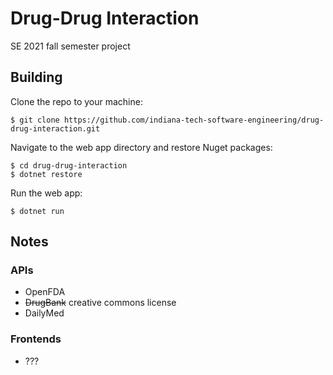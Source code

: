 # Drug-Drug Interaction

SE 2021 fall semester project

## Building

Clone the repo to your machine:

```
$ git clone https://github.com/indiana-tech-software-engineering/drug-drug-interaction.git
```

Navigate to the web app directory and restore Nuget packages:

```
$ cd drug-drug-interaction
$ dotnet restore
```

Run the web app:

```
$ dotnet run
```

## Notes

### APIs

* OpenFDA
* ~~DrugBank~~ creative commons license
* DailyMed

### Frontends
* ???
